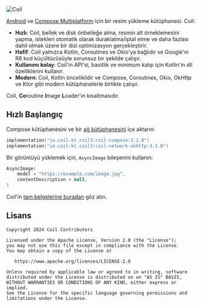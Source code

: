 ![Coil](logo.svg)

[Android](https://www.android.com/) ve [Compose Multiplatform](https://www.jetbrains.com/lp/compose-multiplatform/) için bir resim yükleme kütüphanesi. Coil:

- **Hızlı**: Coil, bellek ve disk önbelleğe alma, resmin alt örneklemesini yapma, istekleri otomatik olarak duraklatma/iptal etme ve daha fazlası dahil olmak üzere bir dizi optimizasyon gerçekleştirir.
- **Hafif**: Coil yalnızca Kotlin, Coroutines ve Okio'ya bağlıdır ve Google'ın R8 kod küçültücüsüyle sorunsuz bir şekilde çalışır.
- **Kullanımı kolay**: Coil'in API'si, basitlik ve minimum kalıp için Kotlin'in dil özelliklerini kullanır.
- **Modern**: Coil, Kotlin önceliklidir ve Compose, Coroutines, Okio, OkHttp ve Ktor gibi modern kütüphanelerle birlikte çalışır.

Coil, **Co**routine **I**mage **L**oader'ın kısaltmasıdır.

## Hızlı Başlangıç

Compose kütüphanesini ve bir [ağ kütüphanesini](https://coil-kt.github.io/coil/network/) içe aktarın:

```kotlin
implementation("io.coil-kt.coil3:coil-compose:3.1.0")
implementation("io.coil-kt.coil3:coil-network-okhttp:3.1.0")
```

Bir görüntüyü yüklemek için, `AsyncImage` bileşenini kullanın:

```kotlin
AsyncImage(
    model = "https://example.com/image.jpg",
    contentDescription = null,
)
```

Coil'in [tam belgelerine buradan](https://coil-kt.github.io/coil/getting_started/) göz atın.

## Lisans

    Copyright 2024 Coil Contributors

    Licensed under the Apache License, Version 2.0 (the "License");
    you may not use this file except in compliance with the License.
    You may obtain a copy of the License at

       https://www.apache.org/licenses/LICENSE-2.0

    Unless required by applicable law or agreed to in writing, software
    distributed under the License is distributed on an "AS IS" BASIS,
    WITHOUT WARRANTIES OR CONDITIONS OF ANY KIND, either express or implied.
    See the License for the specific language governing permissions and
    limitations under the License.
